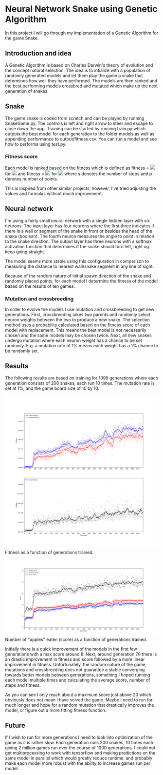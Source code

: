 # Neural Network Snake using Genetic Algorithm
In this project I will go through my implementation of a Genetic Algorithm  for the game Snake.


## Introduction and idea
A Genetic Algorithm is based on Charles Darwin's theory of evolution and the concept natural selection. The idea is to intialize with a population of randomly generated models and let them play the game a snake that determines how well they have performed. The models are then ranked and the best performing models crossbred and mutated which make up the next generation of snakes.


## Snake
The game snake is coded from scratch and can be played by running SnakeGame.py. The controls is left and right arrow to steer and escape to close down the app.
Training can be started by running train.py which outputs the best model for each generation to the folder models as well as appending performance to output/fitness.csv.
You can run a model and see how to performs using test.py.

### Fitness score
Each model is ranked based on the fitness which is defined as
fitness = <img src="https://render.githubusercontent.com/render/math?math=s^2 \cdot 2^p"> for <img src="https://render.githubusercontent.com/render/math?math=p < 10"> and
fitness = <img src="https://render.githubusercontent.com/render/math?math=s^2 \cdot 2^{10} \cdot (p - 9)"> for <img src="https://render.githubusercontent.com/render/math?math=p \ge 10">
where s denotes the number of steps and p denotes number of points.

This is inspired from other similar projects, however, I've tried adjusting the values and formulas without much improvement.

## Neural network
I'm using a fairly small neural network with a single hidden layer with six neurons. The input layer has four neurons where the first three indicates if there is a wall or segment of the snake in front or besides the head of the snake (boolean). The fourth neuron measures the angle to point in relation to the snake direction. The output layer has three neurons with a softmax activation function that determines if the snake should turn left, right og keep going straight.

The model seems more stable using this configuration in comparison to measuring the distance to nearest wall/snake segment in any line of sight.

Because of the random nature of initial spawn direction of the snake and randomly placed points, for each model I determine the fitness of the model based on the results of ten games.

### Mutation and crossbreeding
In order to evolve the models I use mutation and crossbreeding to get new generations. First, crossbreeding takes two parents and randomly select neuron weights between the two to produce a new snake. The selection method uses a probability calculated based on the fitness score of each model with replacement. This means the best model is not necessarily chosen and the same models may be chosen twice. Next, all new snakes undergo mutation where each neuron weight has a chance to be set randomly. E.g. a mutation rate of 1% means each weight has a 1% chance to be randomly set.

## Results
The following results are based on training for 1099 generations where each generation consists of 200 snakes, each run 10 times. The mutation rate is set at 1%, and the game board size of 10 by 10.

![](figure/Fitness_generation.png)
Fitness as a function of generations trained.


![](figure/Score_generation.png)
Number of "apples" eaten (score) as a function of generations trained.

Initially there is a quick improvement of the models in the first few generations with a max score around 8. Next, around generation 70 there is an drastic improvement in fitness and score followed by a more linear improvement in fitness. Unfortunately, the random nature of the game, mutations and crossbreeding does not guarantee a stable converging towards better models between generations, something I hoped running each model multiple times and calculating the average score, number of steps and fitness.

As you can see I only reach about a maximum score just above 20 which obviously does not mean I have solved the game. Maybe I need to run for much longer and hope for a random mutation that drastically improves the model, or figure out a more fitting fitness function.


## Future
If I wish to run for more generations I need to look into optimization of the game as it is rather slow. Each generation runs 200 snakes, 10 times each giving 2 million games run over the course of 1000 generations. I could not get multiprocessing to work with tensorflow and making predictions on the same model in parallel which would greatly reduce runtime, and probably make each model more robust with the ability to increase games run per model.
